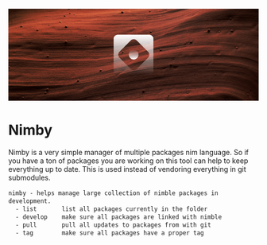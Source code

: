 ![Nimby Logo](docs/nimbyLogo.png)

# Nimby

Nimby is a very simple manager of multiple packages nim language. So if you have
a ton of packages you are working on this tool can help to keep everything up to
date. This is used instead of vendoring everything in git submodules.

```
nimby - helps manage large collection of nimble packages in development.
  - list       list all packages currently in the folder
  - develop    make sure all packages are linked with nimble
  - pull       pull all updates to packages from with git
  - tag        make sure all packages have a proper tag
```